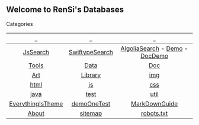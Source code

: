 ## Welcome to RenSi's Databases

Categories

| _ | _ | _ |
|:---:|:---:|:---:|
| [JsSearch](search.md) | [SwiftypeSearch](stok.md) | [AlgoliaSearch](sag3.html) - [Demo](sag.html) - [DocDemo](sagTwo.html) |
| [Tools](Tools/index.md) | [Data](Data/index.md) | [Doc](Doc/index.md) |
| [Art](/Art/index.md) | [Library](Library/index.md) | [img](img/index.md) |
| [html](html/index.md) | [js](js/index.md) | [css](css/index.md) |
| [java](java/index.md) | [test](test/index.md) | [util](util/index.md) |
| [EverythingIsTheme](demo.md) | [demoOneTest](demoOne.md) | [MarkDownGuide](https://www.appinn.com/markdown/) |
| [About](About/index.md) | [sitemap](sitemap.xml) | [robots.txt](robots.txt) |



